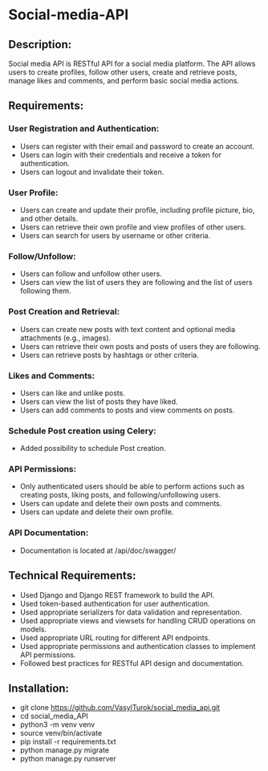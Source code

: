 ﻿# Social-media-API

## Description:
Social media API is RESTful API for a social media platform. The API allows users to create profiles, follow other users, create and retrieve posts, manage likes and comments, and perform basic social media actions.

## Requirements:

### User Registration and Authentication:
- Users can register with their email and password to create an account.
- Users can login with their credentials and receive a token for authentication.
- Users can logout and invalidate their token.

### User Profile:
- Users can create and update their profile, including profile picture, bio, and other details.
- Users can retrieve their own profile and view profiles of other users.
- Users can search for users by username or other criteria.

### Follow/Unfollow:
- Users can follow and unfollow other users.
- Users can view the list of users they are following and the list of users following them.

### Post Creation and Retrieval:
- Users can create new posts with text content and optional media attachments (e.g., images).
- Users can retrieve their own posts and posts of users they are following.
- Users can retrieve posts by hashtags or other criteria.

### Likes and Comments:
- Users can like and unlike posts.
- Users can view the list of posts they have liked.
- Users can add comments to posts and view comments on posts.

### Schedule Post creation using Celery:
- Added possibility to schedule Post creation.

### API Permissions:
- Only authenticated users should be able to perform actions such as creating posts, liking posts, and following/unfollowing users.
- Users can update and delete their own posts and comments.
- Users can update and delete their own profile.

### API Documentation:
- Documentation is located at /api/doc/swagger/

## Technical Requirements:
- Used Django and Django REST framework to build the API.
- Used token-based authentication for user authentication.
- Used appropriate serializers for data validation and representation.
- Used appropriate views and viewsets for handling CRUD operations on models.
- Used appropriate URL routing for different API endpoints.
- Used appropriate permissions and authentication classes to implement API permissions.
- Followed best practices for RESTful API design and documentation.

## Installation:
- git clone https://github.com/VasylTurok/social_media_api.git
- cd social_media_API
- python3 -m venv venv
- source venv/bin/activate
- pip install -r requirements.txt
- python manage.py migrate
- python manage.py runserver
